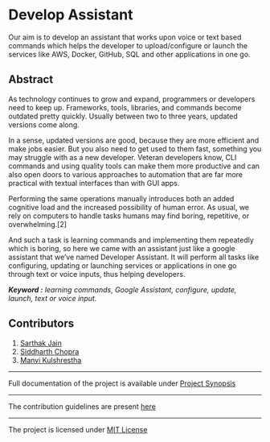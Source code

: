 # Develop Assistant


Our aim is to develop an assistant that works upon voice or text based
commands which helps the developer to upload/configure or launch the
services like AWS, Docker, GitHub, SQL and other applications in one go.

## Abstract

As technology continues to grow and expand, programmers or developers
need to keep up. Frameworks, tools, libraries, and commands become
outdated pretty quickly. Usually between two to three years, updated
versions come along.

In a sense, updated versions are good, because they are more efficient and
make jobs easier. But you also need to get used to them fast, something you may struggle with as a new developer. Veteran developers know, CLI commands and using quality tools can make them more productive and can also open doors to various approaches to automation that are far more practical with textual interfaces than with GUI apps.

Performing the same operations manually introduces both an added cognitive load and the increased possibility of human error. As usual, we rely on computers to handle tasks humans may find boring, repetitive, or
overwhelming.[2]

And such a task is learning commands and implementing them repeatedly
which is boring, so here we came with an assistant just like a google
assistant that we’ve named Developer Assistant. It will perform all tasks like configuring, updating or launching services or applications in one go through text or voice inputs, thus helping developers.

***Keyword :*** *learning commands, Google Assistant, configure,
update, launch, text or voice input.*


## Contributors

1. [Sarthak Jain](https://github.com/mrsarthak001)
2. [Siddharth Chopra](https://github.com/snapsid)
3. [Manvi Kulshrestha](https://github.com/Manvikul)
---

Full documentation of the project is available under [Project Synopsis](Synopsis_Report/SynopsisReport.pdf)

---

The contribution guidelines are present [here](docs/CONTRIBUTING.md)

---

The project is licensed under [MIT License](LICENSE) 

